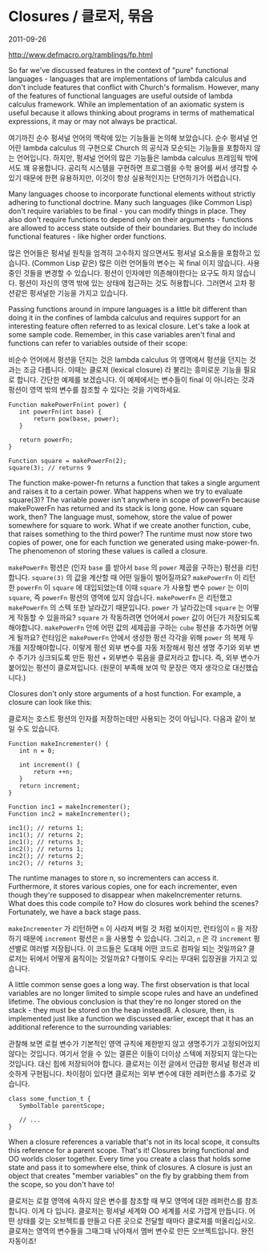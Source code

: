 # Closures / 클로저, 묶음

2011-09-26

http://www.defmacro.org/ramblings/fp.html

So far we've discussed features in the context of "pure" functional languages - languages that are implementations of lambda calculus and don't include features that conflict with Church's formalism. However, many of the features of functional languages are useful outside of lambda calculus framework. While an implementation of an axiomatic system is useful because it allows thinking about programs in terms of mathematical expressions, it may or may not always be practical. 

여기까진 순수 펑셔널 언어의 맥락에 있는 기능들을 논의해 보았습니다. 순수 펑셔널 언어란 lambda calculus 의 구현으로 Church 의 공식과 모순되는 기능들을 포함하지 않는 언어입니다. 하지만, 펑셔널 언어의 많은 기능들은 lambda calculus 프레임웍 밖에서도 꽤 유용합니다. 공리적 시스템을 구현하면 프로그램을 수학 용어를 써서 생각할 수 있기 때문에 한편 유용하지만, 이것이 항상 실용적인지는 단언하기가 어렵습니다. 

Many languages choose to incorporate functional elements without strictly adhering to functional doctrine. Many such languages (like Common Lisp) don't require variables to be final - you can modify things in place. They also don't require functions to depend only on their arguments - functions are allowed to access state outside of their boundaries. But they do include functional features - like higher order functions.

많은 언어들은 펑셔널 원칙을 엄격히 고수하지 않으면서도 펑셔널 요소들을 포함하고 있습니다. (Common Lisp 같은) 많은 이런 언어들의 변수는 꼭 final 이지 않습니다. 사용중인 것들을 변경할 수 있습니다. 펑션이 인자에만 의존해야한다는 요구도 하지 않습니다. 펑션이 자신의 영역 밖에 있는 상태에 접근하는 것도 허용합니다. 그러면서 고차 펑션같은 펑셔널한 기능을 가지고 있습니다.

Passing functions around in impure languages is a little bit different than doing it in the confines of lambda calculus and requires support for an interesting feature often referred to as lexical closure. Let's take a look at some sample code. Remember, in this case variables aren't final and functions can refer to variables outside of their scope:

비순수 언어에서 펑션을 던지는 것은 lambda calculus 의 영역에서 펑션을 던지는 것과는 조금 다릅니다. 이때는 클로져 (lexical closure) 라 불리는 흥미로운 기능을 필요로 합니다. 간단한 예제를 보겠습니다. 이 예제에서는 변수들이 final 이 아니라는 것과 펑션이 영역 밖의 변수를 참조할 수 있다는 것을 기억하세요.

	Function makePowerFn(int power) {
	   int powerFn(int base) {
		   return pow(base, power);
	   }
	
	   return powerFn;
	}
	
	Function square = makePowerFn(2);
	square(3); // returns 9

The function make-power-fn returns a function that takes a single argument and raises it to a certain power. What happens when we try to evaluate square(3)? The variable power isn't anywhere in scope of powerFn because makePowerFn has returned and its stack is long gone. How can square work, then? The language must, somehow, store the value of power somewhere for square to work. What if we create another function, cube, that raises something to the third power? The runtime must now store two copies of power, one for each function we generated using make-power-fn. The phenomenon of storing these values is called a closure.

`makePowerFn` 펑션은 (인자 `base` 를 받아서 `base` 의 `power` 제곱을 구하는) 펑션을 리턴합니다. `square(3)` 의 값을 계산할 때 어떤 일들이 벌어질까요? `makePowerFn` 이 리턴한 `powerFn` 이 `square` 에 대입되었는데 이때 `square` 가 사용할 변수 `power` 는 이미 `square`, 즉 `powerFn` 펑션의 영역에 있지 않습니다. `makePowerFn` 은 리턴했고 `makePowerFn` 의 스텍 또한 날라갔기 때문입니다. `power` 가 날라갔는데 `square` 는 어떻게 작동할 수 있을까요? `square` 가 작동하려면 언어에서 `power` 값이 어딘가 저장되도록 해야합니다. `makePowerFn` 안에 어떤 값의 세제곱을 구하는 `cube` 펑션을 추가하면 어떻게 될까요? 런타임은 `makePowerFn` 안에서 생성한 펑션 각각을 위해 `power` 의 복제 두 개를 저장해야합니다. 이렇게 펑션 외부 변수를 자동 저장해서 펑션 생명 주기와 외부 변수 주기가 싱크되도록 만든 펑션 + 외부변수 묶음을 클로저라고 합니다. 즉, 외부 변수가 붙어있는 펑션이 클로져입니다. (원문이 부족해 보여 막 문장은 역자 생각으로 대신했습니다.) 

Closures don't only store arguments of a host function. For example, a closure can look like this:

클로저는 호스트 펑션의 인자를 저장하는데만 사용되는 것이 아닙니다. 다음과 같이 보일 수도 있습니다.

	Function makeIncrementer() {
	   int n = 0;
	
	   int increment() {
		   return ++n;
	   }
	   return increment;
	}
	
	Function inc1 = makeIncrementer();
	Function inc2 = makeIncrementer();
	
	inc1(); // returns 1;
	inc1(); // returns 2;
	inc1(); // returns 3;
	inc2(); // returns 1;
	inc2(); // returns 2;
	inc2(); // returns 3;

The runtime manages to store n, so incrementers can access it. Furthermore, it stores various copies, one for each incrementer, even though they're supposed to disappear when makeIncrementer returns. What does this code compile to? How do closures work behind the scenes? Fortunately, we have a back stage pass.

`makeIncrementer` 가 리턴하면 `n` 이 사라져 버릴 것 처럼 보이지만, 런타임이 `n` 을 저장하기 때문에 `increment` 펑션은 `n` 을 사용할 수 있습니다. 그리고, `n` 은 각 `increment` 펑션별로 여러벌 저장됩니다. 이 코드들은 도대체 어떤 코드로 컴파일 되는 것일까요? 클로저는 뒤에서 어떻게 움직이는 것일까요? 다행이도 우리는 무대뒤 입장권을 가지고 있습니다. 

A little common sense goes a long way. The first observation is that local variables are no longer limited to simple scope rules and have an undefined lifetime. The obvious conclusion is that they're no longer stored on the stack - they must be stored on the heap instead8. A closure, then, is implemented just like a function we discussed earlier, except that it has an additional reference to the surrounding variables:

관찰해 보면 로컬 변수가 기본적인 영역 규칙에 제한받지 않고 생명주기가 고정되어있지 않다는 것입니다. 여기서 얻을 수 있는 결론은 이들이 더이상 스텍에 저장되지 않는다는 것입니다. 대신 힙에 저장되어야 합니다. 클로저는 이전 글에서 언급한 펑셔널 펑션과 비슷하게 구현됩니다. 차이점이 있다면 클로저는 외부 변수에 대한 레퍼런스를 추가로 갖습니다. 

	class some_function_t {
	   SymbolTable parentScope;
	   
	   // ...
	}

When a closure references a variable that's not in its local scope, it consults this reference for a parent scope. That's it! Closures bring functional and OO worlds closer together. Every time you create a class that holds some state and pass it to somewhere else, think of closures. A closure is just an object that creates "member variables" on the fly by grabbing them from the scope, so you don't have to!

클로저는 로컬 영역에 속하지 않은 변수를 참조할 때 부모 영역에 대한 레퍼런스를 참조합니다. 이게 다 입니다. 클로저는 펑셔널 세계와 OO 세계를 서로 가깝게 만듭니다. 어떤 상태를 갖는 오브젝트를 만들고 다른 곳으로 전달할 때마다 클로져를 떠올리십시오. 클로져는 영역의 변수들을 그때그때 낚아채서 멤버 변수로 만든 오브젝트입니다. 완전 자동이죠!

